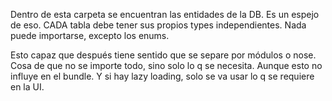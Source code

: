Dentro de esta carpeta se encuentran las entidades de la DB. Es un espejo de eso.
CADA tabla debe tener sus propios types independientes. Nada puede importarse, excepto los enums.

Esto capaz que después tiene sentido que se separe por módulos o nose. Cosa de que no se importe todo, sino solo lo q se necesita. Aunque esto no influye en el bundle. Y si hay lazy loading, solo se va usar lo q se requiere en la UI.